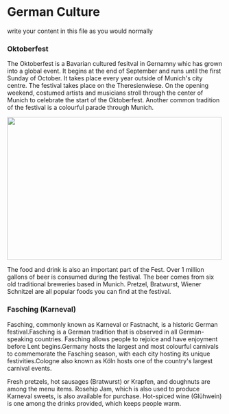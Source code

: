 <h1>German Culture</h1>
<p>write your content in this file as you would normally</p>


<div class="row">
<div class="col-sm-6">
<h3>Oktoberfest</h3>
<p> The Oktoberfest is a Bavarian cultured fesitval in Gernamny whic has grown into a global event. It begins at the end of September and runs until the first Sunday of October. It takes place every year outside of Munich's city centre. The festival takes place on the Theresienwiese. On the opening weekend, costumed artists and musicians stroll through the center of Munich to celebrate the start of the Oktoberfest. Another common tradition of the festival is a colourful parade through Munich. 
</p>
<p><img src="https://upload.wikimedia.org/wikipedia/commons/b/b0/German_Bratwürste.jpg" width="500" height="333"></p>


<p>The food and drink is also an important part of the Fest. Over 1 million gallons of beer is consumed during the festival. The beer comes from six old traditional breweries based in Munich. Pretzel, Bratwurst, Wiener Schnitzel are all popular foods you can find at the festival.</p>
</div>

<div class="col-sm-6">
<h3>Fasching (Karneval)</h3> 
<p>Fasching, commonly known as Karneval or Fastnacht, is a historic German festival.Fasching is a German tradition that is observed in all German-speaking countries. Fasching allows people to rejoice and have enjoyment before Lent begins.Germany hosts the largest and most colourful carnivals to commemorate the Fasching season, with each city hosting its unique festivities.Cologne also known as Köln hosts one of the country's largest carnival events.
</p>
Fresh pretzels, hot sausages (Bratwurst) or Krapfen, and doughnuts are among the menu items. Rosehip Jam, which is also used to produce Karneval sweets, is also available for purchase. Hot-spiced wine (Glühwein) is one among the drinks provided, which keeps people warm. </p>
</div>
